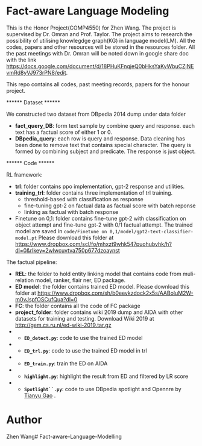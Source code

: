 # Fact-aware Language Modeling

This is the Honor Project(COMP4550) for Zhen Wang. The project is supervised by Dr. Omran and Prof. Taylor. The project aims to research the possibility of utilising knowlegdge graph(KG) in language model(LM). All the codes, papers and other resources will be stored in the resources folder.
All the past meetings with Dr. Omran will be noted down in google share doc with the link https://docs.google.com/document/d/18PHuKFnqjeQ0bHksYaKyWbuCZjNEvmRd8yVJ973rPN8/edit.

This repo contains all codes, past meeting records, papers for the honour project.

****** Dataset ******

We constructed two dataset from DBpedia 2014 dump under data folder
* **fact_query_DB**: form text sample by combine query and response. each text has a factual score of either 1 or 0.
* **DBpedia_query**: each row is query and response. Data cleaning has been done to remove text that contains special character. The query is formed by combining subject and predicate. The response is just object.

****** Code ******

RL framework:
- **trl**: folder contains ppo implementation, gpt-2 response and utilities.
- **training_trl**: folder contains three implementation of trl training.
  - threshold-based with classification as response
  - fine-tuning gpt-2 on factual data as factual score with batch reponse
  - linking as factual with batch response
- Finetune on 0,1: folder contains fine-tune gpt-2 with classification on object attempt and fine-tune gpt-2 with 0/1 factual attempt. The trained model are saved in `code/Finetune on 0,1/model/gpt2-text-classifier-model.pt` Please download this folder at https://www.dropbox.com/scl/fo/mhxzt9whk547puohubvhk/h?dl=0&rlkey=2wlwcuvtva750p677dzoaynst

The factual pipeline:
- **REL**: the folder to hold entity linking model that contains code from muli-relation model, ranker, flair ner, ED package.
- **ED model**: the folder contains trained ED model. Please download this folder at https://www.dropbox.com/sh/b0eevkzdock2x5s/AABoluM2W-m0vJspfOSCufQua?dl=0
- **FC**: the folder contains all the code of FC package
- **project_folder**: folder contains wiki 2019 dump and AIDA with other datasets for training and testing. Download Wiki 2019 at http://gem.cs.ru.nl/ed-wiki-2019.tar.gz
- - **`ED_detect.py`**: code to use the trained ED model
- - **`ED_trl.py`**: code to use the trained ED model in trl
- - **`ED_train.py`**: train the ED on AIDA
- - **`highlight.py`**: highlight the result from ED and filtered by LR score
- - **`Spotlight``.py`**: code to use DBpedia spotlight and Opennre by  [Tianyu Gao](https://github.com/gaotianyu1350) .



# Author
Zhen Wang# Fact-aware-Language-Modelling
